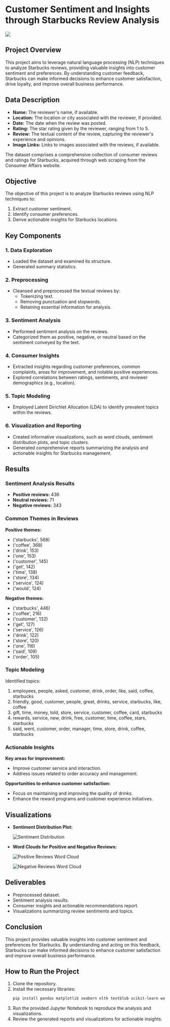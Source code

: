 # Customer Sentiment and Insights through Starbucks Review Analysis
![](https://greenstarreviews.files.wordpress.com/2017/07/starbucks-stars-and-logo-2.png?w=648)

## Project Overview

This project aims to leverage natural language processing (NLP) techniques to analyze Starbucks reviews, providing valuable insights into customer sentiment and preferences. 
By understanding customer feedback, Starbucks can make informed decisions to enhance customer satisfaction, drive loyalty, and improve overall business performance.

## Data Description

- **Name:** The reviewer's name, if available.
- **Location:** The location or city associated with the reviewer, if provided.
- **Date:** The date when the review was posted.
- **Rating:** The star rating given by the reviewer, ranging from 1 to 5.
- **Review:** The textual content of the review, capturing the reviewer's experience and opinions.
- **Image Links:** Links to images associated with the reviews, if available.

The dataset comprises a comprehensive collection of consumer reviews and ratings for Starbucks, acquired through web scraping from the Consumer Affairs website.

## Objective

The objective of this project is to analyze Starbucks reviews using NLP techniques to:
1. Extract customer sentiment.
2. Identify consumer preferences.
3. Derive actionable insights for Starbucks locations.

## Key Components

### 1. Data Exploration

- Loaded the dataset and examined its structure.
- Generated summary statistics.

### 2. Preprocessing

- Cleansed and preprocessed the textual reviews by:
  - Tokenizing text.
  - Removing punctuation and stopwords.
  - Retaining essential information for analysis.

### 3. Sentiment Analysis

- Performed sentiment analysis on the reviews.
- Categorized them as positive, negative, or neutral based on the sentiment conveyed by the text.

### 4. Consumer Insights

- Extracted insights regarding customer preferences, common complaints, areas for improvement, and notable positive experiences.
- Explored correlations between ratings, sentiments, and reviewer demographics (e.g., location).

### 5. Topic Modeling

- Employed Latent Dirichlet Allocation (LDA) to identify prevalent topics within the reviews.

### 6. Visualization and Reporting

- Created informative visualizations, such as word clouds, sentiment distribution plots, and topic clusters.
- Generated comprehensive reports summarizing the analysis and actionable insights for Starbucks management.

## Results

### Sentiment Analysis Results

- **Positive reviews:** 436
- **Neutral reviews:** 71
- **Negative reviews:** 343

### Common Themes in Reviews

**Positive themes:**
- ('starbucks', 568)
- ('coffee', 368)
- ('drink', 153)
- ('one', 153)
- ('customer', 145)
- ('get', 142)
- ('time', 138)
- ('store', 134)
- ('service', 124)
- ('would', 124)

**Negative themes:**
- ('starbucks', 446)
- ('coffee', 216)
- ('customer', 132)
- ('get', 127)
- ('service', 126)
- ('drink', 122)
- ('store', 120)
- ('one', 116)
- ('said', 109)
- ('order', 105)

### Topic Modeling

Identified topics:
1. employees, people, asked, customer, drink, order, like, said, coffee, starbucks
2. friendly, good, customer, people, great, drinks, service, starbucks, like, coffee
3. gift, time, money, told, store, service, customer, coffee, card, starbucks
4. rewards, service, new, drink, free, customer, time, coffee, stars, starbucks
5. said, went, customer, order, manager, time, store, drink, coffee, starbucks

### Actionable Insights

**Key areas for improvement:**
- Improve customer service and interaction.
- Address issues related to order accuracy and management.

**Opportunities to enhance customer satisfaction:**
- Focus on maintaining and improving the quality of drinks.
- Enhance the reward programs and customer experience initiatives.

## Visualizations

- **Sentiment Distribution Plot:**

  ![Sentiment Distribution](https://github.com/AmiraQadry/Starbucks-Review-Analysis/blob/main/sentiment_distribution_plot.png)
  
- **Word Clouds for Positive and Negative Reviews:**
  
  ![Positive Reviews Word Cloud](https://github.com/AmiraQadry/Starbucks-Review-Analysis/blob/main/positive_wordcloud.png)
  
  ![Negative Reviews Word Cloud](https://github.com/AmiraQadry/Starbucks-Review-Analysis/blob/main/negative_wordcloud.png)

## Deliverables

- Preprocessed dataset.
- Sentiment analysis results.
- Consumer insights and actionable recommendations report.
- Visualizations summarizing review sentiments and topics.

## Conclusion

This project provides valuable insights into customer sentiment and preferences for Starbucks. 
By understanding and acting on this feedback, Starbucks can make informed decisions to enhance customer satisfaction and improve overall business performance.

## How to Run the Project

1. Clone the repository.
2. Install the necessary libraries:
   ```bash
   pip install pandas matplotlib seaborn nltk textblob scikit-learn wordcloud
   ```
3. Run the provided Jupyter Notebook to reproduce the analysis and visualizations.
4. Review the generated reports and visualizations for actionable insights.
